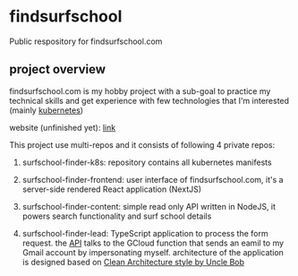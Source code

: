 # findsurfschool
Public respository for findsurfschool.com 


## project overview
findsurfschool.com is my hobby project with a sub-goal to practice my technical skills and get experience with few technologies that I'm interested (mainly [kubernetes](https://kubernetes.io/)) 

website (unfinished yet): [link](https://www.findsurfschool.com)

This project use multi-repos and it consists of following 4 private repos:

1. surfschool-finder-k8s: repository contains all kubernetes manifests

2. surfschool-finder-frontend: user interface of findsurfschool.com, it's a server-side rendered React application (NextJS)

3. surfschool-finder-content: simple read only API written in NodeJS, it powers search functionality and surf school details

4. surfschool-finder-lead: TypeScript application to process the form request. the [API](https://api.findsurfschool.com/leadservice/api-docs/) talks to the GCloud function that sends an eamil to my Gmail account by impersonating myself. architecture of the application is designed based on [Clean Architecture style by Uncle Bob](https://blog.cleancoder.com/uncle-bob/2012/08/13/the-clean-architecture.html)




